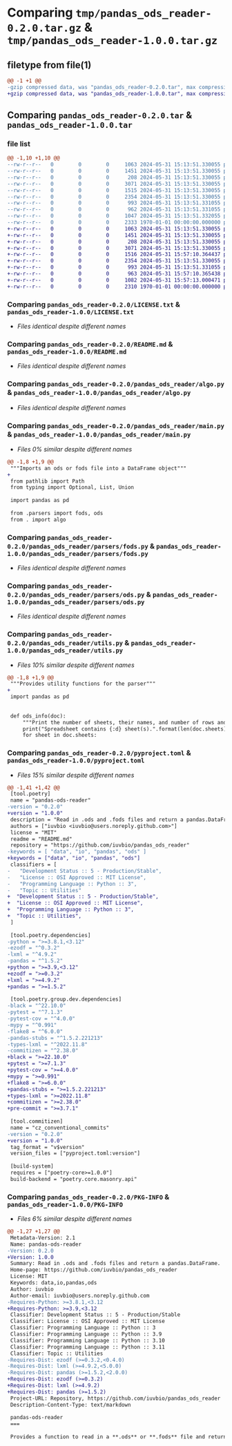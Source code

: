 # Comparing `tmp/pandas_ods_reader-0.2.0.tar.gz` & `tmp/pandas_ods_reader-1.0.0.tar.gz`

## filetype from file(1)

```diff
@@ -1 +1 @@
-gzip compressed data, was "pandas_ods_reader-0.2.0.tar", max compression
+gzip compressed data, was "pandas_ods_reader-1.0.0.tar", max compression
```

## Comparing `pandas_ods_reader-0.2.0.tar` & `pandas_ods_reader-1.0.0.tar`

### file list

```diff
@@ -1,10 +1,10 @@
--rw-r--r--   0        0        0     1063 2024-05-31 15:13:51.330055 pandas_ods_reader-0.2.0/LICENSE.txt
--rw-r--r--   0        0        0     1451 2024-05-31 15:13:51.330055 pandas_ods_reader-0.2.0/README.md
--rw-r--r--   0        0        0      208 2024-05-31 15:13:51.330055 pandas_ods_reader-0.2.0/pandas_ods_reader/__init__.py
--rw-r--r--   0        0        0     3071 2024-05-31 15:13:51.330055 pandas_ods_reader-0.2.0/pandas_ods_reader/algo.py
--rw-r--r--   0        0        0     1515 2024-05-31 15:13:51.330055 pandas_ods_reader-0.2.0/pandas_ods_reader/main.py
--rw-r--r--   0        0        0     2354 2024-05-31 15:13:51.330055 pandas_ods_reader-0.2.0/pandas_ods_reader/parsers/fods.py
--rw-r--r--   0        0        0      993 2024-05-31 15:13:51.331055 pandas_ods_reader-0.2.0/pandas_ods_reader/parsers/ods.py
--rw-r--r--   0        0        0      962 2024-05-31 15:13:51.331055 pandas_ods_reader-0.2.0/pandas_ods_reader/utils.py
--rw-r--r--   0        0        0     1047 2024-05-31 15:13:51.332055 pandas_ods_reader-0.2.0/pyproject.toml
--rw-r--r--   0        0        0     2333 1970-01-01 00:00:00.000000 pandas_ods_reader-0.2.0/PKG-INFO
+-rw-r--r--   0        0        0     1063 2024-05-31 15:13:51.330055 pandas_ods_reader-1.0.0/LICENSE.txt
+-rw-r--r--   0        0        0     1451 2024-05-31 15:13:51.330055 pandas_ods_reader-1.0.0/README.md
+-rw-r--r--   0        0        0      208 2024-05-31 15:13:51.330055 pandas_ods_reader-1.0.0/pandas_ods_reader/__init__.py
+-rw-r--r--   0        0        0     3071 2024-05-31 15:13:51.330055 pandas_ods_reader-1.0.0/pandas_ods_reader/algo.py
+-rw-r--r--   0        0        0     1516 2024-05-31 15:57:10.364437 pandas_ods_reader-1.0.0/pandas_ods_reader/main.py
+-rw-r--r--   0        0        0     2354 2024-05-31 15:13:51.330055 pandas_ods_reader-1.0.0/pandas_ods_reader/parsers/fods.py
+-rw-r--r--   0        0        0      993 2024-05-31 15:13:51.331055 pandas_ods_reader-1.0.0/pandas_ods_reader/parsers/ods.py
+-rw-r--r--   0        0        0      963 2024-05-31 15:57:10.365438 pandas_ods_reader-1.0.0/pandas_ods_reader/utils.py
+-rw-r--r--   0        0        0     1082 2024-05-31 15:57:13.000471 pandas_ods_reader-1.0.0/pyproject.toml
+-rw-r--r--   0        0        0     2310 1970-01-01 00:00:00.000000 pandas_ods_reader-1.0.0/PKG-INFO
```

### Comparing `pandas_ods_reader-0.2.0/LICENSE.txt` & `pandas_ods_reader-1.0.0/LICENSE.txt`

 * *Files identical despite different names*

### Comparing `pandas_ods_reader-0.2.0/README.md` & `pandas_ods_reader-1.0.0/README.md`

 * *Files identical despite different names*

### Comparing `pandas_ods_reader-0.2.0/pandas_ods_reader/algo.py` & `pandas_ods_reader-1.0.0/pandas_ods_reader/algo.py`

 * *Files identical despite different names*

### Comparing `pandas_ods_reader-0.2.0/pandas_ods_reader/main.py` & `pandas_ods_reader-1.0.0/pandas_ods_reader/main.py`

 * *Files 0% similar despite different names*

```diff
@@ -1,8 +1,9 @@
 """Imports an ods or fods file into a DataFrame object"""
+
 from pathlib import Path
 from typing import Optional, List, Union
 
 import pandas as pd
 
 from .parsers import fods, ods
 from . import algo
```

### Comparing `pandas_ods_reader-0.2.0/pandas_ods_reader/parsers/fods.py` & `pandas_ods_reader-1.0.0/pandas_ods_reader/parsers/fods.py`

 * *Files identical despite different names*

### Comparing `pandas_ods_reader-0.2.0/pandas_ods_reader/parsers/ods.py` & `pandas_ods_reader-1.0.0/pandas_ods_reader/parsers/ods.py`

 * *Files identical despite different names*

### Comparing `pandas_ods_reader-0.2.0/pandas_ods_reader/utils.py` & `pandas_ods_reader-1.0.0/pandas_ods_reader/utils.py`

 * *Files 10% similar despite different names*

```diff
@@ -1,8 +1,9 @@
 """Provides utility functions for the parser"""
+
 import pandas as pd
 
 
 def ods_info(doc):
     """Print the number of sheets, their names, and number of rows and columns"""
     print("Spreadsheet contains {:d} sheet(s).".format(len(doc.sheets)))
     for sheet in doc.sheets:
```

### Comparing `pandas_ods_reader-0.2.0/pyproject.toml` & `pandas_ods_reader-1.0.0/pyproject.toml`

 * *Files 15% similar despite different names*

```diff
@@ -1,41 +1,42 @@
 [tool.poetry]
 name = "pandas-ods-reader"
-version = "0.2.0"
+version = "1.0.0"
 description = "Read in .ods and .fods files and return a pandas.DataFrame."
 authors = ["iuvbio <iuvbio@users.noreply.github.com>"]
 license = "MIT"
 readme = "README.md"
 repository = "https://github.com/iuvbio/pandas_ods_reader"
-keywords = [ "data", "io", "pandas", "ods" ]
+keywords = ["data", "io", "pandas", "ods"]
 classifiers = [
-	"Development Status :: 5 - Production/Stable",
-	"License :: OSI Approved :: MIT License",
-	"Programming Language :: Python :: 3",
-	"Topic :: Utilities"
+  "Development Status :: 5 - Production/Stable",
+  "License :: OSI Approved :: MIT License",
+  "Programming Language :: Python :: 3",
+  "Topic :: Utilities",
 ]
 
 [tool.poetry.dependencies]
-python = ">=3.8.1,<3.12"
-ezodf = "^0.3.2"
-lxml = "^4.9.2"
-pandas = "^1.5.2"
+python = ">=3.9,<3.12"
+ezodf = ">=0.3.2"
+lxml = ">=4.9.2"
+pandas = ">=1.5.2"
 
 [tool.poetry.group.dev.dependencies]
-black = "^22.10.0"
-pytest = "^7.1.3"
-pytest-cov = "^4.0.0"
-mypy = "^0.991"
-flake8 = "^6.0.0"
-pandas-stubs = "^1.5.2.221213"
-types-lxml = "^2022.11.8"
-commitizen = "^2.38.0"
+black = ">=22.10.0"
+pytest = ">=7.1.3"
+pytest-cov = ">=4.0.0"
+mypy = ">=0.991"
+flake8 = ">=6.0.0"
+pandas-stubs = ">=1.5.2.221213"
+types-lxml = ">=2022.11.8"
+commitizen = ">=2.38.0"
+pre-commit = ">=3.7.1"
 
 [tool.commitizen]
 name = "cz_conventional_commits"
-version = "0.2.0"
+version = "1.0.0"
 tag_format = "v$version"
 version_files = ["pyproject.toml:version"]
 
 [build-system]
 requires = ["poetry-core>=1.0.0"]
 build-backend = "poetry.core.masonry.api"
```

### Comparing `pandas_ods_reader-0.2.0/PKG-INFO` & `pandas_ods_reader-1.0.0/PKG-INFO`

 * *Files 6% similar despite different names*

```diff
@@ -1,27 +1,27 @@
 Metadata-Version: 2.1
 Name: pandas-ods-reader
-Version: 0.2.0
+Version: 1.0.0
 Summary: Read in .ods and .fods files and return a pandas.DataFrame.
 Home-page: https://github.com/iuvbio/pandas_ods_reader
 License: MIT
 Keywords: data,io,pandas,ods
 Author: iuvbio
 Author-email: iuvbio@users.noreply.github.com
-Requires-Python: >=3.8.1,<3.12
+Requires-Python: >=3.9,<3.12
 Classifier: Development Status :: 5 - Production/Stable
 Classifier: License :: OSI Approved :: MIT License
 Classifier: Programming Language :: Python :: 3
 Classifier: Programming Language :: Python :: 3.9
 Classifier: Programming Language :: Python :: 3.10
 Classifier: Programming Language :: Python :: 3.11
 Classifier: Topic :: Utilities
-Requires-Dist: ezodf (>=0.3.2,<0.4.0)
-Requires-Dist: lxml (>=4.9.2,<5.0.0)
-Requires-Dist: pandas (>=1.5.2,<2.0.0)
+Requires-Dist: ezodf (>=0.3.2)
+Requires-Dist: lxml (>=4.9.2)
+Requires-Dist: pandas (>=1.5.2)
 Project-URL: Repository, https://github.com/iuvbio/pandas_ods_reader
 Description-Content-Type: text/markdown
 
 pandas-ods-reader
 ===
 
 Provides a function to read in a **.ods** or **.fods** file and returns a pandas DataFrame.
```


